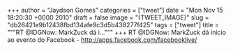 
+++
author = "Jaydson Gomes"
categories = ["tweet"]
date = "Mon Nov 15 18:20:30 +0000 2010"
draft = false
image = "{TWEET_IMAGE}"
slug = "db26421e9b12438fbd134afe9c3d5b438277f425"
tags = ["tweet"]
title = """RT @IDGNow: MarkZuck dá i..."""
+++
RT @IDGNow: MarkZuck dá início ao evento do Facebook - http://apps.facebook.com/facebooklive/
